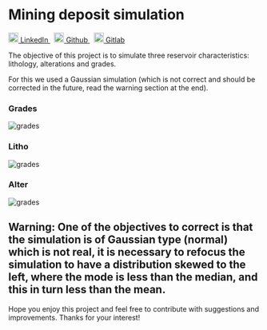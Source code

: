 # Mining deposit simulation


<p>
  <a href="https://www.linkedin.com/in/yairama/" rel="nofollow noreferrer">
    <img src="https://i.stack.imgur.com/gVE0j.png" alt="linkedin" class="icon" width="20" height="20"> LinkedIn
  </a> &nbsp; 
  <a href="https://github.com/Yairama" rel="nofollow noreferrer">
    <img src="https://github.githubassets.com/images/modules/logos_page/GitHub-Mark.png" alt="github" class="icon" width="20" height="20"> Github
  </a> &nbsp; 
  <a href="https://gitlab.com/Yairama" rel="nofollow noreferrer">
    <img src="https://cdn-icons-png.flaticon.com/512/5968/5968853.png" alt="gitlab" class="icon" width="20" height="20"> Gitlab
  </a>
</p>

The objective of this project is to simulate three reservoir characteristics: lithology, alterations and grades.

For this we used a Gaussian simulation (which is not correct and should be corrected in the future, read the warning section at the end).

### Grades
![grades](https://user-images.githubusercontent.com/45445692/230243767-51129921-61a5-47fa-b8eb-050ed3d97dff.png "grades")

### Litho
![grades](https://user-images.githubusercontent.com/45445692/230243797-905e93b0-b748-465a-8732-78879402edd2.png "grades")

### Alter
![grades](https://user-images.githubusercontent.com/45445692/230243803-d75b8f64-5075-48c5-b804-d9eeae45736d.png "grades")

## Warning: One of the objectives to correct is that the simulation is of Gaussian type (normal) which is not real, it is necessary to refocus the simulation to have a distribution skewed to the left, where the mode is less than the median, and this in turn less than the mean.
Hope you enjoy this project and feel free to contribute with suggestions and improvements. Thanks for your interest!
